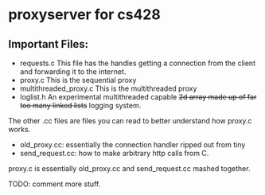 # proxyserver for cs428

## Important Files:
- requests.c
  This file has the handles getting a connection from the client and forwarding it to the internet.
- proxy.c
  This is the sequential proxy
- multithreaded\_proxy.c
  This is the multithreaded proxy
- loglist.h
  An experimental multithreaded capable ~~2d array made up of far too many linked lists~~ logging system.

The other .cc files are files you can read to better understand how proxy.c works.
- old\_proxy.cc: essentially the connection handler ripped out from tiny
- send\_request.cc: how to make arbitrary http calls from C.

proxy.c is essentially old\_proxy.cc and send\_request.cc mashed together.

TODO:
comment more stuff.
